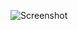 ![Screenshot](https://raw.githubusercontent.com/Cryakl/Ultimate-RAT-Collection/refs/heads/main/Netsys/netsys9.6/Screenshot.png)

